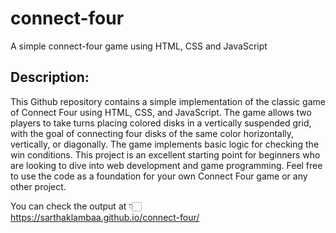 # connect-four
A simple connect-four game using HTML, CSS and JavaScript

<h2> Description: </h2>
<p>This Github repository contains a simple implementation of the classic game of Connect Four using HTML, CSS, and JavaScript. The game allows two players to take turns placing colored disks in a vertically suspended grid, with the goal of connecting four disks of the same color horizontally, vertically, or diagonally. The game implements basic logic for checking the win conditions. This project is an excellent starting point for beginners who are looking to dive into web development and game programming. Feel free to use the code as a foundation for your own Connect Four game or any other project. </p>

You can check the output at 👇🏻 <br>
https://sarthaklambaa.github.io/connect-four/
